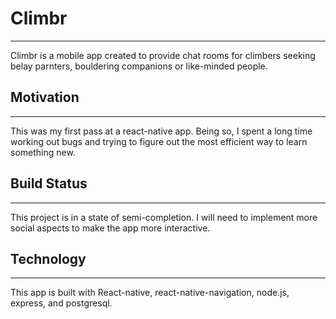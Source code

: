 # Climbr
---
Climbr is a mobile app created to provide chat rooms for climbers seeking belay parnters, bouldering companions or like-minded people. 

## Motivation
---
This was my first pass at a react-native app. Being so, I spent a long time working out bugs and trying to figure out the most efficient way to learn something new.

## Build Status
---
This project is in a state of semi-completion. I will need to implement more social aspects to make the app more interactive.

## Technology
---
This app is built with React-native, react-native-navigation, node.js, express, and postgresql.  
